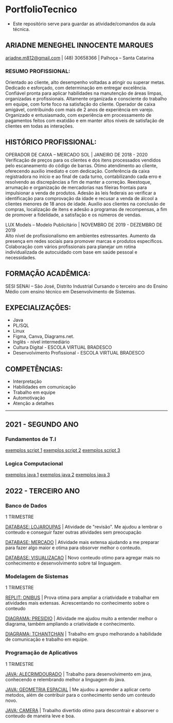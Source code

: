 # PortfolioTecnico
- Este repositório serve para guardar as atividade/comandos da aula técnica.   
##  ARIADNE MENEGHEL INNOCENTE MARQUES 
ariadne.m812@gmail.com | (48) 30658366 | Palhoça – Santa Catarina
### RESUMO PROFISSIONAL: 
Orientado ao cliente, alto desempenho voltadas a atingir ou superar metas. Dedicado e esforçado, com determinação em entregar excelência. Confiável pronta para aplicar habilidades na manutenção de áreas limpas, organizadas e profissionais. Altamente organizada e consciente do trabalho em equipe, com forte foco na satisfação do cliente. Operador de caixa amigável, contribuindo com mais de 2 anos de experiência em varejo. Organizado e entusiasmado, com experiência em processamento de pagamentos feitos com exatidão e em manter altos níveis de satisfação de clientes em todas as interações. 
## HISTÓRICO PROFISSIONAL: 
OPERADOR DE CAIXA – MERCADO SOL | JANEIRO DE 2018 - 2020  
Verificação de preços para os clientes e dos itens processados vendidos pelo escaneamento do código de barras.  Ótimo atendimento ao cliente, oferecendo auxílio imediato e com dedicação.  Conferência da caixa registradora no início e ao final de cada turno, contabilizando cada erro e resolvendo as discrepâncias a fim de manter a correção.  Reestoque, arrumação e organização de mercadorias nas fileiras frontais para impulsionar a venda de produtos.  Adesão às leis federais ao verificar a identificação para comprovação da idade e recusar a venda de álcool a clientes menores de 18 anos de idade.  Auxílio aos clientes na conclusão de compras, localização de itens e adesão a programas de recompensas, a fim de promover a fidelidade, a satisfação e os números de vendas.

LUX Models – Modelo Publicitário | NOVEMBRO DE 2019 - DEZEMBRO DE 2019  
Alto nível de profissionalismo em ambientes estressantes.  Aumento da presença em redes sociais para promover marcas e produtos específicos.  Colaboração com vários profissionais para planejar um rotina individualizada de autocuidado com base em saúde pessoal e necessidades. 

## FORMAÇÃO ACADÊMICA: 
SESI SENAI – São José, Distrito Industrial Cursando o terceiro ano do Ensino Médio com ensino técnico em Desenvolvimento de Sistemas.

## EXPECIALIZAÇÕES: 
- Java
- PL/SQL
- Linux
- Figma, Canva,  Diagrams.net.
- Inglês - nível intermediário
- Cultura Digital - ESCOLA VIRTUAL BRADESCO
- Desenvolvimento Profissional -  ESCOLA VIRTUAL BRADESCO

## COMPETÊNCIAS:  
- Interpretação  
- Habilidades em comunicação  
- Trabalho em equipe  
- Automotivação  
- Atenção a detalhes  

-------------------------------------------
## 2021 - SEGUNDO ANO
### Fundamentos de T.I 
[exemplos script 1](/fundamentosTI/exemplos1.sh)
[exemplos script 2](/fundamentosTI/exemplos2.sh)
[exemplos script 3](/fundamentosTI/exemplos3.sh)

### Logica Computacional
[exemplos java 1](/fundamentosTI/exemploslgcomputacional.java)
[exemplos java 2](/fundamentosTI/exemploslgcomputacional2.java)
[exemplos java 3](/fundamentosTI/exemploslgcomputacional3.java)

## 2022 - TERCEIRO ANO
### Banco de Dados
1 TRIMESTRE

[DATABASE: LOJAROUPAS](/bancodedados/lojaderoupas.sql) | Atividade de "revisão". Me ajudou a lembrar o conteudo e conseguir fazer outras atividades sem preocupação

[DATABASE: MERCADO](/bancodedados/mercado.sql) | Atividade mais extensa ajudando a me preparar para fazer algo maior e otima para obsorver melhor o conteudo.

[DATABASE: VISUALIZACAO](/bancodedados/visualizacaotabela.sql) | Novo conteudo otimo para agregar mais no conhecimento e desenvolvimento sobre tal linguagem. 
### Modelagem de Sistemas
1 TRIMESTRE

[REPLIT: ONIBUS](/modelagemdesistemas/onibus.java) | Prova otima para ampliar a criatividade e trabalhar em atividades mais extensas. Acrescentando no conhecimento sobre o conteudo  

[DIAGRAMA: PRESIDIO](/modelagemdesistemas/Presidio.drawio.png) | Atividade me ajudou muito a entender melhor o diagrama, também ampliando a criatividade e conhecimento.

[DIAGRAMA: TCHANTCHAN](/modelagemdesistemas/diagramaTchan.drawio.png) | Trabalho em grupo melhorando a habilidade de comunicação e trabalho em equipe.

### Programação de Aplicativos
1 TRIMESTRE

[JAVA: ALECRIMDOURADO](/programacaodeaplicativo/AlecrimDourado.zip) | Trabalho para desenvolvimento em java, conhecendo e relembrando melhor a linguagem do java.

[JAVA: GEOMETRIA ESPACIAL](/programacaodeaplicativo/GeoEspacial.zip) | Me ajudou a aprender a aplicar certo metodos, além de contribuir para o conhecimento sendo um conteudo novo.

[JAVA: CAMERA](/programacaodeaplicativo/CAMERA.zip) | Trabalho divertido otimo para descontrair e absorver o conteudo de maneira leve e boa. 



